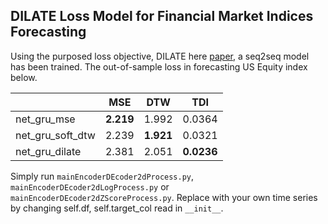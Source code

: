 ## DILATE Loss Model for Financial Market Indices Forecasting
Using the purposed loss objective, DILATE here [paper](https://papers.nips.cc/paper/8672-shape-and-time-distortion-loss-for-training-deep-time-series-forecasting-models), a seq2seq model has been trained. The out-of-sample loss in forecasting US Equity index below.


|                  |   MSE |   DTW |    TDI |
|------------------|-------|-------|--------|
| net_gru_mse      | **2.219** | 1.992 | 0.0364 |
| net_gru_soft_dtw | 2.239 | **1.921** | 0.0321 |
| net_gru_dilate   | 2.381 | 2.051 | **0.0236** |


Simply run `mainEncoderDEcoder2dProcess.py`, `mainEncoderDEcoder2dLogProcess.py` or `mainEncoderDEcoder2dZScoreProcess.py`. Replace with your own time series by changing self.df, self.target_col read in `__init__`. 
